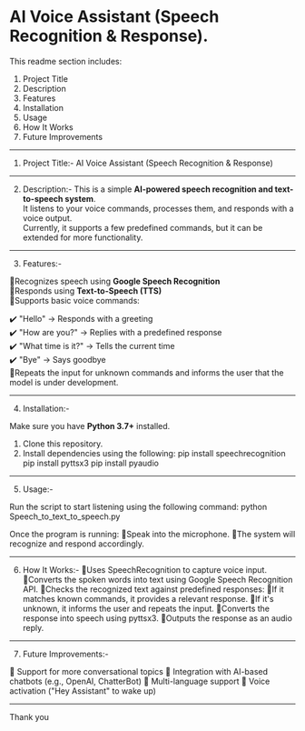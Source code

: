 # AI Voice Assistant (Speech Recognition & Response).


This readme section includes:

1. Project Title
2. Description
3. Features
4. Installation
5. Usage
6. How It Works
7. Future Improvements

****************

1. Project Title:- AI Voice Assistant (Speech Recognition & Response)

****************

2. Description:-
This is a simple **AI-powered speech recognition and text-to-speech system**.  
It listens to your voice commands, processes them, and responds with a voice output.  
Currently, it supports a few predefined commands, but it can be extended for more functionality.  

****************

3. Features:-

🔹Recognizes speech using **Google Speech Recognition**  
🔹Responds using **Text-to-Speech (TTS)**  
🔹Supports basic voice commands:

   ✔️ "Hello" → Responds with a greeting  
   ✔️ "How are you?" → Replies with a predefined response  
   ✔️ "What time is it?" → Tells the current time  
   ✔️ "Bye" → Says goodbye  
🔹Repeats the input for unknown commands and informs the user that the model is under development.  

****************

4. Installation:-

Make sure you have **Python 3.7+** installed.  
1. Clone this repository.
2. Install dependencies using the following:
    pip install speechrecognition
    pip install pyttsx3 
    pip install pyaudio

****************

5. Usage:-

Run the script to start listening using the following command:
python Speech_to_text_to_speech.py

Once the program is running:
🔹Speak into the microphone.
🔹The system will recognize and respond accordingly.

****************

6. How It Works:-
🔹Uses SpeechRecognition to capture voice input.
🔹Converts the spoken words into text using Google Speech Recognition API.
🔹Checks the recognized text against predefined responses:
🔹If it matches known commands, it provides a relevant response.
🔹If it's unknown, it informs the user and repeats the input.
🔹Converts the response into speech using pyttsx3.
🔹Outputs the response as an audio reply.

****************

7. Future Improvements:-

🔹 Support for more conversational topics
🔹 Integration with AI-based chatbots (e.g., OpenAI, ChatterBot)
🔹 Multi-language support
🔹 Voice activation ("Hey Assistant" to wake up)

****************

Thank you
